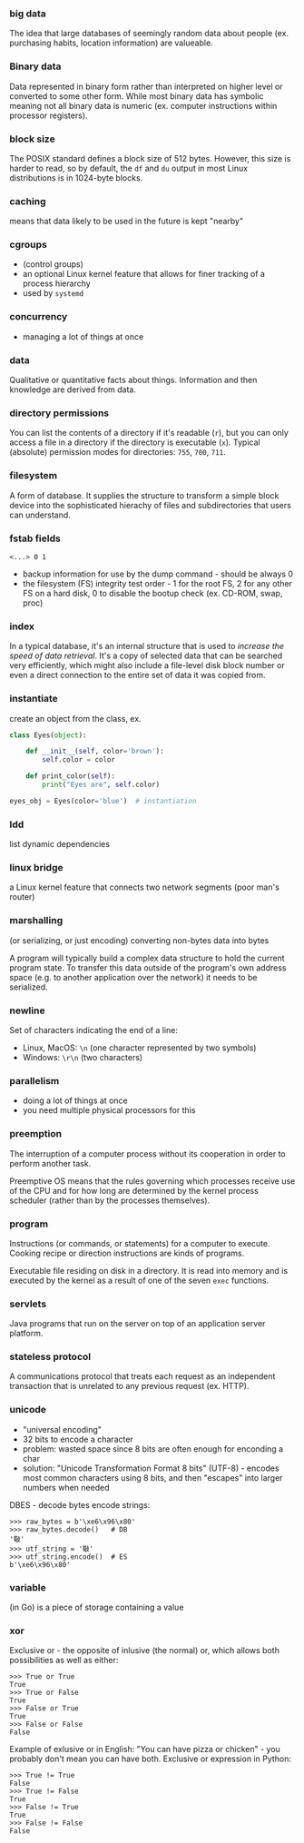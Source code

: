 ### big data

The idea that large databases of seemingly random data about people (ex. purchasing habits, location information) are valueable.

### Binary data 

Data represented in binary form rather than interpreted on higher level or converted to some other form. While most binary
data has symbolic meaning not all binary data is numeric (ex. computer instructions within processor registers).

### block size

The POSIX standard defines a block size of 512 bytes. However, this size is harder to read, so by default, the `df` and `du` output in most Linux distributions is in 1024-byte blocks.

### caching

means that data likely to be used in the future is kept "nearby"

### cgroups

* (control groups)
* an optional Linux kernel feature that allows for finer tracking of a process hierarchy
* used by `systemd`

### concurrency

* managing a lot of things at once

### data

Qualitative or quantitative facts about things. Information and then knowledge
are derived from data.

### directory permissions

You can list the contents of a directory if it's readable (`r`), but you can only access a file in a directory if the directory is executable (`x`). Typical (absolute) permission modes for directories: `755`, `700`, `711`.

### filesystem

A form of database. It supplies the structure to transform a simple block device into the sophisticated hierachy of files and subdirectories that users can understand.

### fstab fields

```
<...> 0 1
```

* backup information for use by the dump command - should be always 0
* the filesystem (FS) integrity test order - 1 for the root FS, 2 for any other FS on a hard disk, 0 to disable the bootup check (ex. CD-ROM, swap, proc)

### index

In a typical database, it's an internal structure that is used to *increase the speed of data retrieval*. It's a copy of selected data that can be searched very efficiently, which might also include a file-level disk block number or even a direct connection to the entire set of data it was copied from.

### instantiate

create an object from the class, ex.

```python
class Eyes(object):

    def __init__(self, color='brown'):
        self.color = color

    def print_color(self):
        print("Eyes are", self.color)

eyes_obj = Eyes(color='blue')  # instantiation
```

### ldd

list dynamic dependencies

### linux bridge

a Linux kernel feature that connects two network segments (poor man's router)

### marshalling

(or serializing, or just encoding) converting non-bytes data into bytes

A program will typically build a complex data structure to hold the current
program state. To transfer this data outside of the program's own address space
(e.g. to another application over the network) it needs to be serialized.

### newline

Set of characters indicating the end of a line:

* Linux, MacOS: `\n` (one character represented by two symbols)
* Windows: `\r\n` (two characters)

### parallelism

* doing a lot of things at once
* you need multiple physical processors for this

### preemption

The interruption of a computer process without its cooperation in order to
perform another task.

Preemptive OS means that the rules governing which
processes receive use of the CPU and for how long are determined by the kernel
process scheduler (rather than by the processes themselves).

### program

Instructions (or commands, or statements) for a computer to execute. Cooking
recipe or direction instructions are kinds of programs.

Executable file residing on disk in a directory. It is read into memory and is
executed by the kernel as a result of one of the seven `exec` functions.

### servlets

Java programs that run on the server on top of an application server platform.

### stateless protocol

A communications protocol that treats each request as an independent
transaction that is unrelated to any previous request (ex. HTTP).

### unicode

- "universal encoding"
- 32 bits to encode a character
- problem: wasted space since 8 bits are often enough for enconding a char
- solution: "Unicode Transformation Format 8 bits" (UTF-8) - encodes most
  common characters using 8 bits, and then "escapes" into larger numbers when
  needed

DBES - decode bytes encode strings:

```
>>> raw_bytes = b'\xe6\x96\x80'
>>> raw_bytes.decode()   # DB
'斀'
>>> utf_string = '斀'
>>> utf_string.encode()  # ES
b'\xe6\x96\x80'
```

### variable

(in Go) is a piece of storage containing a value

### xor

Exclusive or - the opposite of inlusive (the normal) or, which allows both
possibilities as well as either:

    >>> True or True
    True
    >>> True or False
    True
    >>> False or True
    True
    >>> False or False
    False

Example of exlusive or in English: "You can have pizza or chicken" - you probably
don't mean you can have both. Exclusive or expression in Python:

    >>> True != True
    False
    >>> True != False
    True
    >>> False != True
    True
    >>> False != False
    False
